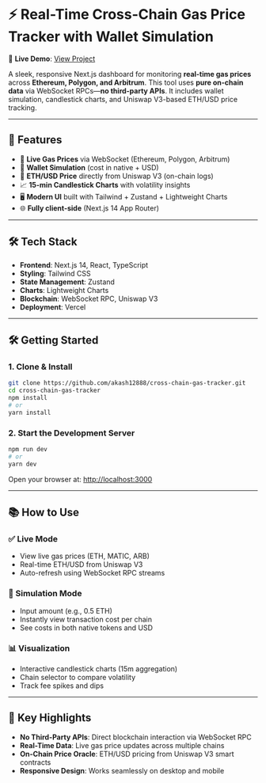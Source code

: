 # ⚡ Real-Time Cross-Chain Gas Price Tracker with Wallet Simulation

🚀 **Live Demo**: [View Project](https://cross-chain-gas-tracker-orcin.vercel.app/)

A sleek, responsive Next.js dashboard for monitoring **real-time gas prices** across **Ethereum, Polygon, and Arbitrum**. This tool uses **pure on-chain data** via WebSocket RPCs—**no third-party APIs**. It includes wallet simulation, candlestick charts, and Uniswap V3-based ETH/USD price tracking.

---

## 🚀 Features

- 🔴 **Live Gas Prices** via WebSocket (Ethereum, Polygon, Arbitrum)
- 💸 **Wallet Simulation** (cost in native + USD)
- 💱 **ETH/USD Price** directly from Uniswap V3 (on-chain logs)
- 📈 **15-min Candlestick Charts** with volatility insights
- 🖥️ **Modern UI** built with Tailwind + Zustand + Lightweight Charts
- 🌐 **Fully client-side** (Next.js 14 App Router)

---

## 🛠️ Tech Stack

- **Frontend**: Next.js 14, React, TypeScript
- **Styling**: Tailwind CSS
- **State Management**: Zustand
- **Charts**: Lightweight Charts
- **Blockchain**: WebSocket RPC, Uniswap V3
- **Deployment**: Vercel

---

## 🛠️ Getting Started
 
### 1. Clone & Install
```bash
git clone https://github.com/akash12888/cross-chain-gas-tracker.git
cd cross-chain-gas-tracker
npm install
# or
yarn install
```

### 2. Start the Development Server
```bash
npm run dev
# or
yarn dev
```

Open your browser at: [http://localhost:3000](http://localhost:3000)

---

## 📚 How to Use

### ✅ Live Mode
- View live gas prices (ETH, MATIC, ARB)
- Real-time ETH/USD from Uniswap V3
- Auto-refresh using WebSocket RPC streams

### 🧮 Simulation Mode
- Input amount (e.g., 0.5 ETH)
- Instantly view transaction cost per chain
- See costs in both native tokens and USD

### 📊 Visualization
- Interactive candlestick charts (15m aggregation)
- Chain selector to compare volatility
- Track fee spikes and dips

---

## 🌟 Key Highlights

- **No Third-Party APIs**: Direct blockchain interaction via WebSocket RPC
- **Real-Time Data**: Live gas price updates across multiple chains
- **On-Chain Price Oracle**: ETH/USD pricing from Uniswap V3 smart contracts
- **Responsive Design**: Works seamlessly on desktop and mobile

